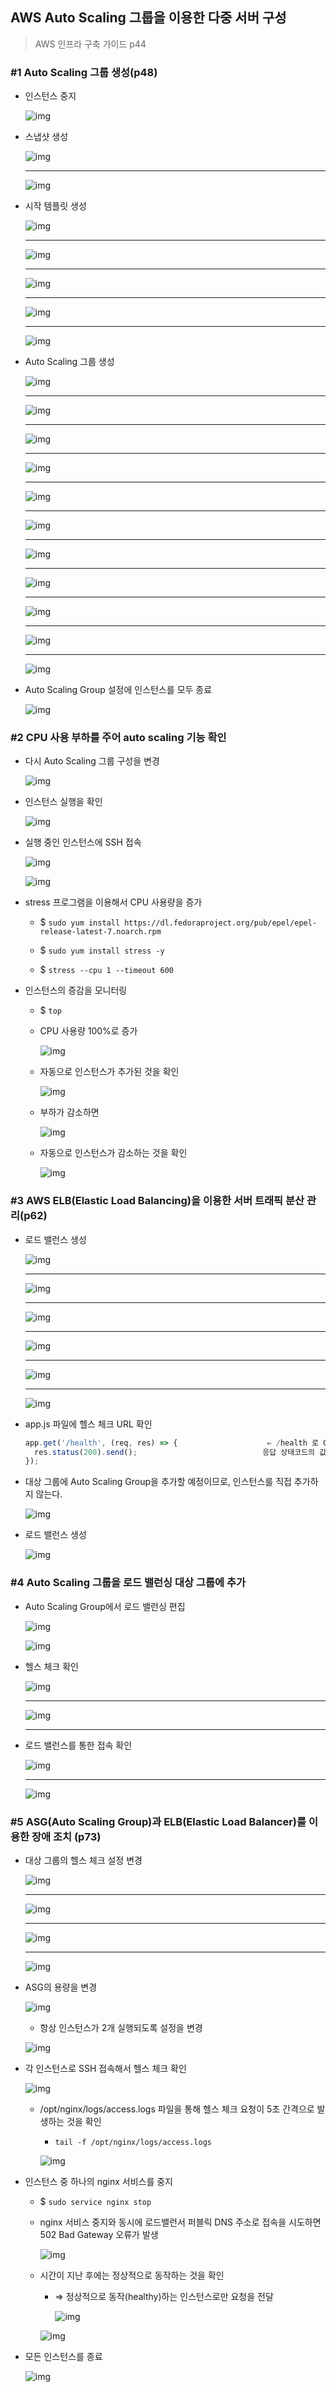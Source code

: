 ## AWS Auto Scaling 그룹을 이용한 다중 서버 구성

> AWS 인프라 구축 가이드 p44

### #1 Auto Scaling 그룹 생성(p48)

- 인스턴스 중지

  ![img](3-aws-autoScaling.assets/cFQs1oN-virGMMH3CiNY_uRz1lJNIfGTxc1bXbgLfiPmfxnI_VOSTCSxBgpt5b5NFZiL8AE4UKYN8oxkWNBdsFdxDPdSL-0ryZUyEgQpiRwbBfjvMhdna9DRMlh-Ag6uo5AfWm-h)

- 스냅샷 생성

  ![img](3-aws-autoScaling.assets/sIk9KB69n900Ug8k8SWGWhBC4I9KwpdyTu-_Qgh68fbDHQ3lh4aIdHTI6jZVXvgUrCl0rA-_JK31DFeslB-nh4eZ0l5XfTbj_C1NJ0duN_AWFUxdo4xRribQ_Di_lX-sBaQ1CqnF)

  ---

  ![img](3-aws-autoScaling.assets/XMu_VwnlsD6a1jFb1sQ8hh9cDm1hTIvTruu9-JUHRLmlHPh5pM-c2v-8d2OhC0RJ37LAYeDwAi700cOQ6Kr1J-_bWDp6R6PwUzGXot1xbg8kHgd0wvBrIGz0wPpDwPIeGxLTQu94)

- 시작 템플릿 생성

  ![img](3-aws-autoScaling.assets/2oS1uUnPo7TWHRwPsGGwZPIRIok7J2_W_FIhuPdAdjplCwzL94HacPbhAaUrlMOiPv-kkJ8GW5WjmsMY30tNMiX06m8iDS1usilsoxKWUxEZfB-nAkYTVdmjnRVh_krqBEPyOXZB)

  ---

  ![img](3-aws-autoScaling.assets/Gk7YbJULFIqXPMKzvRitbq1_o51JYaF4SUOF8FGAyU6h3Gn1bQ8yAH1JytAGlVLGwSBsx7Sc4EW4ptgJVVM_jCg8e8TlXuCi15ze4HD_C7ZxQBoRZWSuyocOAbpq3Mxw3oNHa_RQ)

  ---

  ![img](3-aws-autoScaling.assets/AkUzIhAcTDWUaXXtP7prZJv9gcTYMYpVI2XDrwYX5F4qOT8o6BehDpTIm4NFsmZVIPY-WfF84VFvNgRDFgWzM3S8B643m9aC3D4cqnSB9NheqHAjWF-AA19gJf_1TNPoO1pnwONC)

  ---

  ![img](3-aws-autoScaling.assets/hM7M04MqouqUWlE1YkZcCGQFVhSASyLL3srvFurnogXMPH9VRnvby2CJR__QvmZQ_S7h1mmgiuX8AvyZRkPo_k0f6m0oxiBqpXeBFEEWDt8-astw5yEGNR5WXKJa38Brgh7s0x5A)

  ---

  ![img](3-aws-autoScaling.assets/l3dGjwzFwIZ8wKmHxpnV9erRFDBrAqKJK8yJ8HF3AKRb9V7JNZukP7DtKK21y4BK86TJc4Ya88VqmxkbRuAsUva2Yftoj9d26o9wHqXmKkWvTQloMtk6RH9SWZ9jB-M9g9mp-lpC)

- Auto Scaling 그룹 생성

  ![img](3-aws-autoScaling.assets/6Z3PyuPYRLw7-EXLorPjoW4Od2311tVoRYcveyj_MxgdZMjfrXSQVR08e2nyAkOkKwV7lvKMhn0TXfBCZqFYH2-5es1YzofcGN1SZ-r3U7OUt8g5a0eNrFP56mS7PcjPY7HvcuE4)

  ---

  ![img](3-aws-autoScaling.assets/G-JpGpzVBJhpJ-zDA5VyIlE6FN2Xzxb1-h2ssjkArlT2gHZ3tQWUBPMd65xp3v5MxT1STDV_eqsczptSnyKvbvzwSX903gH6ee96VpnHgmpBxB6DeBA9n9JqDI6QY_o3sqa2FacT)

  ---

  ![img](3-aws-autoScaling.assets/HYmTeN-jFCzMUzfUwYnBg6ZUrt4BOc1qbVDlVa_utokBRpBH_LKcUXxkojvm_c0onk_nmF-9HIbti8TGEh6KYxtVSgPu91MRQFkfmkaCxXvFxf2dUF14HFsZnnzUydnFkE1RZsmZ)

  ---

  ![img](3-aws-autoScaling.assets/4vmb7LDxLv_jFGgLpVUd4F-lCj095xuw4MFF7ZHxLrjelKjY_dz5ufMvgJxJfrRtOKMybeZnhIjUwlrK4QjDtWt_UVH9yyoUNTsIa92FeCVnd6AewdPbl7NaX10n0d13GnOXjtfL)

  ---

  ![img](3-aws-autoScaling.assets/6qYVhdxM8-fAqbjoLroSOZjwt1xOn7VymwnIHG1g-F-DpfBgGCRI2dxxM-BfE0xebCk9NNJK7XB4junvT5LDSQg4826Fmf8r2wbK7mNpfC_8axEk1z6yQBeVEqN1pznzAvDun7lk)

  ---

  ![img](3-aws-autoScaling.assets/EfA20ylDcn01woChqj02eeCV6GWq2iqMiJ9VcTNSncOvnWCUMpI5knuxLGmRBc6WHB0gUU6yxZT9idjbDZtab4EX49JD-FOsIQyBJQBEgz0-kphTD9c6CeVHjuwnE1PP3AlAPy2S)

  ---

  ![img](3-aws-autoScaling.assets/BdL6E5ZGM35Fh7wKuZhxqGWf7zDcX37MI21F55AYW1AiSnchn59dEV_XvzG5uReNMho8DYsUaLgyuBb9JEihLHAbRAQOP6J8Gb0PVMhPiYbRjoDvq1LsH3pQN3-KyRvORw4Lpfcc)

  ---

  ![img](3-aws-autoScaling.assets/4IdBVmMiqs1h1XNPMcX7ECMCdv-P6r_O2Whjzg6P56D0896zexyAhfaDhjBS3yX5wyuXR_MahA1Pm6i_X0ulGp-CYnxcwkXSvLTCa8-sfvH_4rlb_An-erjSGK6FmoxqJPhnFK-6)

  ---

  ![img](3-aws-autoScaling.assets/b_wjQQrMNfM8nZT-w5Ydt3WK0_wf9KBp2dw6PGu3sgzAqcGRxg3eMgMwVlWxQj1cpBB_tnQiA9Cub_EBxyUK7YfYf9BZ3h3Gf5BwBTK2vy_dD3Jyc86emHmQhNMS9xD5OnJ07KtA)

  ---

  ![img](3-aws-autoScaling.assets/6PCmkxa8Ejs7yuJ0ShRapsxFAG0WhPZ9ydv6vdquxL9ngrJWrBbf9U16fv_yrYgJnF_N3C7ScnN_PALAhPPavIRaE0FJyYz7dhfVkt9uzp-jhTg4djl6jKWV7xeg7WZ1RH_ncSYU)

  ---

  ![img](3-aws-autoScaling.assets/6PCmkxa8Ejs7yuJ0ShRapsxFAG0WhPZ9ydv6vdquxL9ngrJWrBbf9U16fv_yrYgJnF_N3C7ScnN_PALAhPPavIRaE0FJyYz7dhfVkt9uzp-jhTg4djl6jKWV7xeg7WZ1RH_ncSYU)

  

- Auto Scaling Group 설정에 인스턴스를 모두 종료

  ![img](3-aws-autoScaling.assets/i5fcweBfRoRYQUq5o9ZE2005lc9__Fin4EGo4URKKtN5uLUgWmj5QbPishB2Ydh_zFNoNuF17opPHH0iC3juziQZPm3nOrffPs3tYs1sn0obSCdRXiF4Qb0bDE1XsObkctx0R03P)



### #2 CPU 사용 부하를 주어 auto scaling 기능 확인

- 다시 Auto Scaling 그룹 구성을 변경

  ![img](3-aws-autoScaling.assets/AZe1elO-qdM6OcdVXJ2GO7P_tPzyccxSs-3K6eU27EpIWiRB3HcUjN5-ZPOjw9CSJ6QKJZ8NpenVjbIPfscl0KvsshgzbRh1p4ozLwBNCHg9B-_Hh93whOC3BuPPTz2SSMHkCF9-)

- 인스턴스 실행을 확인

  ![img](3-aws-autoScaling.assets/gsV7aRRL0Fvl4tt5E806IAcReu3gtT6ybGKkje_u1SabD5dg9gGCXpdPHKnL-XsSm-pf7yh2F3fiGPVDU-5zzL_3EqfwuvdGDD_atDAgX2Nsz-ZMnevxcIHA3LL-Bpvtso6aL48c)

- 실행 중인 인스턴스에 SSH 접속

  ![img](3-aws-autoScaling.assets/OQOG5tpmk-HIEU2O0ZDm9XiHdPr2ZkK6R3-kwTeQjT1Ba3mIYpU2vVJgtH8qFdC9RgzGXZi6L7kTtL-vq1Cm1uE_qeS5iQ06WoMYImT9iONDnyR7AeAWAYe0ka40e0krJhj73z9y)

  ![img](3-aws-autoScaling.assets/i5rT7B2NFO_iZmSFuoqeL6eH1PI2tHbLvEoO6CeSZgYT2pR6xzhjdRASBHrd1RW0ZbAESmew97QqNPDJoebMtfUYWj_u9nnLd6kqgMBCy0cWsMghxNh5EfPb_feB6R_Hjn7WvAfI)

- stress  프로그램을 이용해서 CPU 사용량을 증가

  - $ `sudo yum install https://dl.fedoraproject.org/pub/epel/epel-release-latest-7.noarch.rpm`

  - $ `sudo yum install stress -y`
  - $ `stress --cpu 1 --timeout 600`

- 인스턴스의 증감을 모니터링

  - $ `top`

  - CPU 사용량 100%로 증가

    ![img](3-aws-autoScaling.assets/MIrCV5ASIfmsta1V0SAnXfRVnr58DIsjO9Irg52728nZb68UtqAF569-MV3yM_7W9Tp_eNnsWaAXPXWKthCILyb1yAmJvo7U64GRrbDGC7xKY_NM9dCPQHhHASzM5emy309I8YFJ)

  - 자동으로 인스턴스가 추가된 것을 확인

    ![img](3-aws-autoScaling.assets/VNP-97_TJ0f3OU8cRlVOYbuPe5LnndqT3o-RbX3_PCNL_rdt0mV_vkMl0-1S_dlOy3dLSR72Cm3_PWuKkyzEu9kV83oUmS3Ndd8bxw4CQ-DG3aa1ReO6h2Mz1H_B64gp1UUIKWgc)

  - 부하가 감소하면

    ![img](3-aws-autoScaling.assets/7CsDJ9RZdM1GGNpu0q9N0QkWJfc3VKxeGLz9IY79R2zeVX85_wYFdVjLNVLvnqLcB40iCau3b7U8LYWS5qNIgwbnlbo8EVuXG0YEFlWbcdcI3NbH__OnLCD7O7F93L4g6AsXBBVI)

  - 자동으로 인스턴스가 감소하는 것을 확인

    ![img](3-aws-autoScaling.assets/U9qi8vp1fBzelyHOyjKc4FgVj3wXkTB38a_QvMRHrI9tYUqzZpOmls54ht58qE4XUmezM4nUA8RgaxtuJmF2Qbw0-gEqud27mS8AIYn_JeTb0oMAfqMIivFIBUt45N8pCdZ5q7iw)



### #3 AWS ELB(Elastic Load Balancing)을 이용한 서버 트래픽 분산 관리(p62)

- 로드 밸런스 생성

  ![img](3-aws-autoScaling.assets/GjCM5x5qe-BGzDI9THh9XJutj7IKyIRiJvFgBwCGIlNvkbJeCI4LcNlyBoj45Ci4JDN7ZyQ22Nau9MLvnkEmIUp7EibrCLZDSMJD7v4S2w1hSysKOkNikeSG2agGGPwr8Q8_7me_)

  ---

  ![img](3-aws-autoScaling.assets/D4Uk6g7P3_3H8t9MPafZZpvabgscXQoZtxk3LOfbaJiRNjCYxCV_gKYy993OmQCQmtK0L_9LOPrZtMCPgxK5aq-GpoDT7alqB-tjS2LsSZrXpy-mAB__ouBmQQCsCgbn4PKlRJFk)

  ---

  ![img](3-aws-autoScaling.assets/zLSQ401otmb5KNyLeVADDk7DuBh0n4lpI9fGP3YVC-EW1gDcGXqvs27nv8jKfSFNvQgm60SBaInbm7Cn8SdD70xEYESLAjRsa7szdn-xzPuwBn8QCt2f9fL8-rPM9QP1j6AZ8AZi)

  ---

  ![img](3-aws-autoScaling.assets/iDFmOfQ3glk-ccp27YF8dxw5xyOTq4nwWNu2oYCXPPpf-Sxn2gNYrkL0OESc5EYHVfEZyJMOGJadF1ygCb5LeQKr_syjQnD-AfkuY_SNcZ5e1OG7zDS7QZub_ywfMHulDWMq3LwV)

  ---

  ![img](3-aws-autoScaling.assets/7JaLHkCsujRevOi6PDTczInfJ8BbL5Y2Jg2wJ4si5e7rxTqC3-Qd7o4d2YFuE4drLcMLuxWviCuzoOTdbP2RuUYb7OZQ2VfLXYUTgEJ_g3gOeYBKRKhKFT1eVIwxS94QCtCKehhx)

  ---

  ![img](3-aws-autoScaling.assets/oG3bmnO3KRJ1O-MOROJDzwnN5e3hhfAP9M1RIRpEXW5tjLB3R---50Ia-rTJckAM7-I35KOKWc7CBPopMEFiKxM7bErX5FOX2Y2ZKFYnL_-aGjE0SycCQ-CF-g4v0_6rKNwg0IYq)

- app.js 파일에 헬스 체크 URL 확인

  ```javascript
  app.get('/health', (req, res) => {					⇐ /health 로 GET 방식의 요청이 들어오면
    res.status(200).send(); 						   응답 상태코드의 값을 200으로 설정해서 반환
  });
  ```

- 대상 그룹에 Auto Scaling Group을 추가할 예정이므로, 인스턴스를 직접 추가하지 않는다.

  ![img](3-aws-autoScaling.assets/LD9c6aAhEPoVppcyerj57UPcRY1M50uOHnJOGGjvzMkAilpZIfeTOUpk0C1kGCNFVUdlwQeE0ogXaxcXt2y7Yc_jO-RDJYdQDy4hppdSu0juRWhjk2fVT16W6AXf7WH-tNk0f6MA)

- 로드 밸런스 생성

  ![img](3-aws-autoScaling.assets/slCuR5gkpyj7ntVs3lNBTYV0RG0FtQlMyGEJYiB57uoancn4Icfv4vsnRwgLRjh23KMZjOcr9jSgP8jA1gMkl73nZwmw0cgzQte7D7t_JUD_cHdJAFBxDSw8c_RrAJOyv2-6RWHk)



### #4 Auto Scaling 그룹을 로드 밸런싱 대상 그룹에 추가

- Auto Scaling Group에서 로드 밸런싱 편집

  ![img](3-aws-autoScaling.assets/t0a9XuMhklQE5HG--3Eov5YJrmUAB-EvsLjdB-_VQtph_Ny5FMO1ds0qHI7jhpz8GA4RQ-62yF4mxcNKZRBAMdj_kFMvqBL5CphwKGLvAQmruek01LyVWcV15cbEWbZ33GoA6j_l)

  ![img](3-aws-autoScaling.assets/yXpe4PzrxqVHRvYWDFYdFm9XkDUWzCE-633qEGBEH5cCH72r89ej2luAgMls-KcTmgZWrNVqEEPYEr3K2IraD2McBX0ghSPRlCFjBWFK2CGxUXrRF8hxg6iexuIn_wpP6QM7MWFr)

- 헬스 체크 확인

  ![img](3-aws-autoScaling.assets/2CkcRGvqnexgUamOI6rNEEqkAVJ6jl4cJeUd7Yt_IXZqPPgAqOlVl95zfQnERDGKVfIIc0H70ZCUQqjyvGHpQJVwcvk_iEJlYjMNj8dzEeGp_sVw3Zkxi4wZOC4mwb-Qddb7A6Wn)

  ---

  ![img](3-aws-autoScaling.assets/RNjwSWC4Syt8ySRpV9yGK58rVkFbT0WueVYY5p09IIBpq9mfSQqUDFfKfNDVeAXFuJ2dcktzPBcUcg0bgv8bQ9cf8kpITRODlPffXSr-WRuGQl71017YBS0wUcQspPhoRUZMAF1e)

  ---

- 로드 밸런스를 통한 접속 확인

  ![img](3-aws-autoScaling.assets/cNOHoA7hkCdjiASbmOAnlD6-B9JxWAVfX53rjJAj40O-mr7IV59VpiMwmNRjHI_TnB__SX8fIInuS-p3oopGKM8SRJCVW4WE8QgHUG57MYtkrDQb80h_RAR-AL-Hev6a4Tohr0yD)

  ---

  ![img](3-aws-autoScaling.assets/QKKiZcHDLbPVCUkMNFyDvPX8RiKFZgW5ZK9kcEMRud2ePr2lyOUGQDoF0Q8QIjws8b0bATV-RooinKUd8wuRqrjpTpXQiLxljvhJBf66JoJg4Btdsg_CqiPwI3IDpxm1VGmQB0zs)

  

### #5 ASG(Auto Scaling Group)과 ELB(Elastic Load Balancer)를 이용한 장애 조치 (p73)

- 대상 그룹의 헬스 체크 설정 변경

  ![img](3-aws-autoScaling.assets/O4K1-kxB_-GtsCumzbNr4dYKn0EtkJKP3AhAzbDhc2gI2z0fFLgvsyGjkqKl6aPBDr1ux4DiOL1usQrqtElrPq3M8gwSXYRI4_6lsxCGWvpMgIXoslHV_7IWh89e0R77SwjSPX-5)

  ---

  ![img](3-aws-autoScaling.assets/n9GQvq8jbfstNqCPDKG2xtE7_HxU2yVDXtKuRjhfY2Dtetz-6YWSmQiFw4Oc9jSVy5db-ufbaF0nEgSvTHt7jXji9JGWyOwwAhzAjaYiQ1cl5HL_dqgFicAurYRRjTyZvel2SNQ1)

  ---

  ![img](3-aws-autoScaling.assets/NZQEXYNie3_AexU1faHULrK6JoeBiHvU3BuY38XRADNah3aQAYVxV5GVrxMGMv8x0pm8kW0J2AxyOyqYOHijt9pVag1JZtZlS40rq-tlbnFpzg3H8gCepDYpptj7hKDHJPxiosIr)

  ---

  ![img](3-aws-autoScaling.assets/G_7-2KFwG8-SlSysjdmJRic8zOg-Nm5mu_KmRpH6Fi03HQF8kzvq9BHWq6F-niuyzCrnr-iLv7KVwmWBg3z2LUQOX92HGKuMGPilRSF9xxJufxfr3giZSDvYt9HJcFviepSasy-e)

- ASG의 용량을 변경

  ![img](3-aws-autoScaling.assets/JsqDEggfRRbCTC0LWggvvLm58X2sJpn3_jhfIeFDfOUd9vKira8xcrOnAjJqPslY3gMDtN1THJ0cQVqBclkZ7CCD48WacpXmw3oyjdkiJKL9u2EutgcgPn1pEzz7VGnF9fhJquFh)

  - 항상 인스턴스가 2개 실행되도록 설정을 변경

  ![img](3-aws-autoScaling.assets/S3JOpGdmmgmUEaEEpb9swl1f3Q3TTJ0ltL27Gbyeiugr6RR2GuE6BSI-bN84NUTNCgaE6xBjeMpG4oLOH67jJi-UcUNiA3RYZH6Zhksk4e-oeVWzLrvkDMeatSvS8WuVQt_fIF1t)

- 각 인스턴스로 SSH 접속해서 헬스 체크 확인

  ![img](3-aws-autoScaling.assets/bYXeSxkkKi7oozNR5mMSIfaMxoXwWvamJ4DKnR0FVol9gk_NlB-XS9uee09MG7NTjgqS4M9USjA7DKNNOVUO5n-9EnorPSiWGkkMieR-D14K8JpRSx5fFZrCWJwImYnZ6mrK3G3f)

  - /opt/nginx/logs/access.logs 파일을 통해 헬스 체크 요청이 5초 간격으로 발생하는 것을 확인

    - `tail -f /opt/nginx/logs/access.logs ` 

    ![img](3-aws-autoScaling.assets/SmfP3b_8Onc6FoMUcK1Td2rOnoleeXdfwc36r1Qf8V7tjOy_q1OXmDw5ppBnO9VG_fiKOh3FmYabiDl8GjZB755dsBMMWQHL9DP1bHupBPO6wV-aCuX191qa6__xZvPosgyGoEDf)

    

- 인스턴스 중 하나의 nginx 서비스를 중지

  - $ `sudo service nginx stop`

  - nginx 서비스 중지와 동시에 로드밸런서 퍼블릭 DNS 주소로 접속을 시도하면 502 Bad Gateway 오류가 발생

    ![img](3-aws-autoScaling.assets/JAG_aQOkD6Gbd6GOc26EQWB1_L27F1NG930cLeZA1RqsyC5ve5CQBLv9HzBTR1vU8RPoEV9xAsOIzRb5zPwsAMd1CAGl9HlsGqNZ6qJUa5mTwqgiZB0qKece6vM5C2g8h47icUbY)

  - 시간이 지난 후에는 정상적으로 동작하는 것을 확인

    - ⇒ 정상적으로 동작(healthy)하는 인스턴스로만 요청을 전달

      ![img](3-aws-autoScaling.assets/08bx3Fn7BQ0L3Ib4x-sB9NQqMZ-DWeRfYu9Jh6Uq4LgN5REW7i_Ic-2NBHXQWV29p76PmgkPwCVDZtyhT9r9HzzK7ZPIXePtyGcdfbCQvecOqzowah5ejKIGebxUeheFZLJ9aBp6)

    ![img](3-aws-autoScaling.assets/fN66iKEb14rWDnqMDySlRi8jfsVZWkpVGehiEN678QTmq_b2E6XCXo5hTO4I5PXP25I68f362CULP0YdLCpN_zm4BFu1RKlWKObHvWjYjzm3E0GY3hUD8hhNDwL1RgsOLs0cD_qD)

- 모든 인스턴스를 종료 

  ![img](3-aws-autoScaling.assets/krL2PKuxbgwkydRVZpnJe6wEc6UUe6jccxC5iWfup4Kczl4vU8nHdq3gdNQwrxeGeto1LkP6MO0j3JjZuoJFZ8youHj0t1Wkw1IXAACePdtKofMC4-nxHIUQ85QM_JPCfI-xWbfl)



